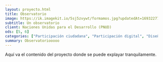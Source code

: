 ```yaml
---
layout: proyecto.html
title: Observatorio
image: https://ik.imagekit.io/5sj5zvywt/formamos.jpg?updatedAt=1693227703424
subtitle: Un observatorio
client: Naciones Unidas para el Desarrollo (PNUD)
ods: [5, 6]
categories: ["Participación ciudadana", "Participación digital", "Diseño y desarrollo"]
summary: Observatoriooooo
---
```


Aquí va el contenido del proyecto donde se puede explayar tranquilamente.
